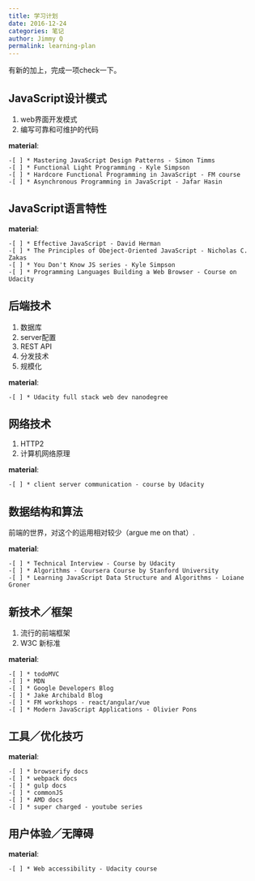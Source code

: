 ```yaml
---
title: 学习计划
date: 2016-12-24
categories: 笔记
author: Jimmy Q
permalink: learning-plan
---
```


有新的加上，完成一项check一下。

## JavaScript设计模式

1. web界面开发模式
2. 编写可靠和可维护的代码

__material__: 

    -[ ] * Mastering JavaScript Design Patterns - Simon Timms
    -[ ] * Functional Light Programming - Kyle Simpson
    -[ ] * Hardcore Functional Programming in JavaScript - FM course
    -[ ] * Asynchronous Programming in JavaScript - Jafar Hasin

## JavaScript语言特性

__material__: 

    -[ ] * Effective JavaScript - David Herman
    -[ ] * The Principles of Obeject-Oriented JavaScript - Nicholas C. Zakas
    -[ ] * You Don't Know JS series - Kyle Simpson
    -[ ] * Programming Languages Building a Web Browser - Course on Udacity


## 后端技术

1. 数据库
2. server配置
3. REST API
4. 分发技术
5. 规模化

__material__: 

    -[ ] * Udacity full stack web dev nanodegree

## 网络技术

1. HTTP2
2. 计算机网络原理

__material__: 

    -[ ] * client server communication - course by Udacity

## 数据结构和算法

前端的世界，对这个的运用相对较少（argue me on that）.

__material__: 

    -[ ] * Technical Interview - Course by Udacity
    -[ ] * Algorithms - Coursera Course by Stanford University
    -[ ] * Learning JavaScript Data Structure and Algorithms - Loiane Groner

## 新技术／框架

1. 流行的前端框架
2. W3C 新标准

__material__: 

    -[ ] * todoMVC
    -[ ] * MDN
    -[ ] * Google Developers Blog
    -[ ] * Jake Archibald Blog
    -[ ] * FM workshops - react/angular/vue
    -[ ] * Modern JavaScript Applications - Olivier Pons

## 工具／优化技巧

__material__: 

    -[ ] * browserify docs
    -[ ] * webpack docs
    -[ ] * gulp docs
    -[ ] * commonJS
    -[ ] * AMD docs
    -[ ] * super charged - youtube series

## 用户体验／无障碍

__material__: 

    -[ ] * Web accessibility - Udacity course